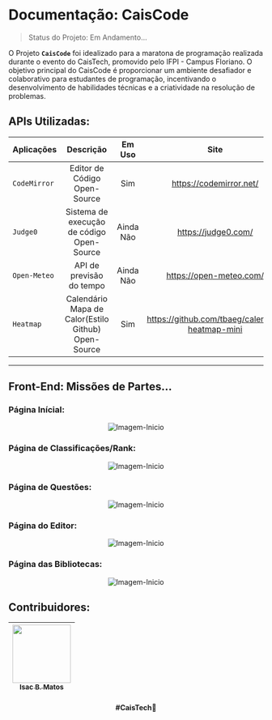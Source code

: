 # Documentação: CaisCode
> Status do Projeto: Em Andamento...

O Projeto **`CaisCode`** foi idealizado para a maratona de programação realizada durante o evento do CaisTech, promovido pelo IFPI - Campus Floriano. O objetivo principal do CaisCode é proporcionar um ambiente desafiador e colaborativo para estudantes de programação, incentivando o desenvolvimento de habilidades técnicas e a criatividade na resolução de problemas.

## APIs Utilizadas:

| Aplicações | Descrição | Em Uso | Site |
| --- | :---: | :---: | :---: |
| `CodeMirror` | Editor de Código Open-Source | Sim | https://codemirror.net/ |
| `Judge0` | Sistema de execução de código Open-Source | Ainda Não | https://judge0.com/ |
| `Open-Meteo` | API de previsão do tempo | Ainda Não | https://open-meteo.com/ |
| `Heatmap` | Calendário Mapa de Calor(Estilo Github) Open-Source | Sim | https://github.com/tbaeg/calendar-heatmap-mini |

---

## Front-End: Missões de Partes...

### Página Inícial:

<div align="center">
 <img src="https://github.com/IsacBM/CaisCode/blob/main/readme-imgs/Tela-Inicial.PNG?raw=true" alt="Imagem-Inicio">
</div>

### Página de Classificações/Rank:

<div align="center">
 <img src="" alt="Imagem-Inicio">
</div>

### Página de Questões:

<div align="center">
 <img src="" alt="Imagem-Inicio">
</div>

### Página do Editor:

<div align="center">
 <img src="https://github.com/IsacBM/CaisCode/blob/main/readme-imgs/Tela-do-editor.PNG?raw=true" alt="Imagem-Inicio">
</div>

### Página das Bibliotecas:

<div align="center">
 <img src="" alt="Imagem-Inicio">
</div>

## Contribuidores:
<div align="center">
 
|  [<img src="https://avatars.githubusercontent.com/u/91500212?v=4" width=115><br><sub>Isac B. Matos</sub>](https://github.com/IsacBM) |
| :---: |

</div>

<h4 align="center">
<strong>#CaisTech</strong>💙 <br>
</h4>
